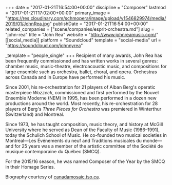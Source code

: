 +++
date = "2017-01-21T16:54:00+00:00"
discipline = "Composer"
lastmod = "2017-01-21T17:02:00+00:00"
primary_image = "https://res.cloudinary.com/schmopera/image/upload/v1546829974/media/2019/01/JohnRea.jpg"
publishDate = "2017-01-21T16:54:00+00:00"
related_companies = ["scene/companies/esprit-orchestra.md"]
slug = "john-rea"
title = "John Rea"
website = "http://www.johnreamusic.com/"
[[social_media]]
platform = "Soundcloud"
template = "social-media"
url = "https://soundcloud.com/johnnyrea"

_template = "people_single"
+++
Recipient of many awards, John Rea has been frequently commissioned and has written works in several genres: chamber music, music-theatre, electroacoustic music, and compositions for large ensemble such as orchestra, ballet, choral, and opera. Orchestras across Canada and in Europe have performed his music.

Since 2001, his re-orchestration for 21 players of Alban Berg's operatic masterpiece *Wozzeck*, commissioned and first performed by the Nouvel Ensemble Moderne (NEM) in 1995, has been performed in a dozen new productions around the world. Most recently, his re-orchestration for 28 players of Berg's *Three Pieces for Orchestra* was premiered in Winterthur (Switzerland) and Montreal.

Since 1973, he has taught composition, music theory, and history at McGill University where he served as Dean of the Faculty of Music (1986–1991), today the Schulich School of Music. He co-founded two musical societies in Montreal—Les Événements du neuf and Traditions musicales du monde—and for 25 years was a member of the artistic committee of the Société de musique contemporaine du Québec (SMCQ).

For the 2015/16 season, he was named Composer of the Year by the SMCQ in their Homage Series.

Biography courtesy of [canadamosaic.tso.ca](http://canadamosaic.tso.ca/partner/esprit-orchestra/).